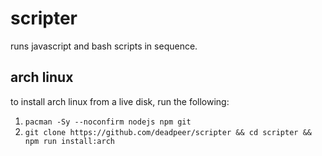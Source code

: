 # scripter

runs javascript and bash scripts in sequence.

## arch linux

to install arch linux from a live disk, run the following:

1. `pacman -Sy --noconfirm nodejs npm git`
2. `git clone https://github.com/deadpeer/scripter && cd scripter && npm run install:arch`
